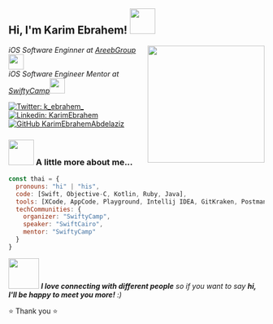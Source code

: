 <h2> Hi, I'm Karim Ebrahem! <img src="https://media.giphy.com/media/mGcNjsfWAjY5AEZNw6/giphy.gif" width="50"></h2>
<img align='right' src="https://media.giphy.com/media/ieyl9zmCjO4b4t6qoY/giphy.gif" width="230">
<p><em>iOS Software Enginner at <a href="https://www.areebgroup.com/">AreebGroup </a><img src="https://media.giphy.com/media/fYSnHlufseco8Fh93Z/giphy.gif" width="30"></br>iOS Software Engineer Mentor at <a href="https://www.facebook.com/SwiftyCamp/">SwiftyCamp</a><img src="https://media.giphy.com/media/WUlplcMpOCEmTGBtBW/giphy.gif" width="30"> 
</em></p>

[![Twitter: k_ebrahem_](https://img.shields.io/twitter/follow/k_ebrahem_?style=social)](https://twitter.com/k_ebrahem_)
[![Linkedin: KarimEbrahem](https://img.shields.io/badge/-karimebrahem-blue?style=flat-square&logo=Linkedin&logoColor=white&link=https://www.linkedin.com/in/karimebrahem/)](https://www.linkedin.com/in/karimebrahem/)
[![GitHub KarimEbrahemAbdelaziz](https://img.shields.io/github/followers/KarimEbrahemAbdelaziz?label=follow&style=social)](https://github.com/KarimEbrahemAbdelaziz)


### <img src="https://media.giphy.com/media/VgCDAzcKvsR6OM0uWg/giphy.gif" width="50"> A little more about me...  

```javascript
const thai = {
  pronouns: "hi" | "his",
  code: [Swift, Objective-C, Kotlin, Ruby, Java],
  tools: [XCode, AppCode, Playground, Intellij IDEA, GitKraken, Postman, Docker],
  techCommunities: {
    organizer: "SwiftyCamp",
    speaker: "SwiftCairo",
    mentor: "SwiftyCamp"
  }
}
```

<img src="https://media.giphy.com/media/LnQjpWaON8nhr21vNW/giphy.gif" width="60"> <em><b>I love connecting with different people</b> so if you want to say <b>hi, I'll be happy to meet you more!</b> :)</em>

⭐️ Thank you ⭐️
